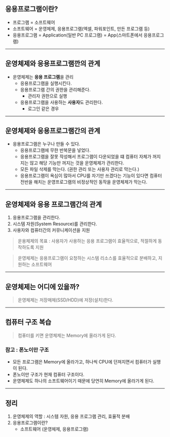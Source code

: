 ## 응용프로그램이란?
* 프로그램 = 소프트웨어
* 소프트웨어 = 운영체제, 응용프로그램(엑셀, 파워포인트, 만든 프로그램 등)
* 응용프로그램 = Application(일반 PC 프로그램) = App(스마트폰에서 응용프로그램)

---
## 운영체제와 응용프로그램깐의 관계
* 운영체제는 **응용 프로그램**을 관리
    + 응용프로그램을 실행시킨다.
    + 응용프로그램 간의 권한을 관리해준다.
        - 관리자 권한으로 실행
    + 응용프로그램을 사용하는 **사용자**도 관리한다.
        - 로그인 같은 경우

---
## 운영체제와 응용프로그램간의 관계
* 응용프로그램은 누구나 만들 수 있다.
    + 응용프로그램에 무한 반복문을 넣었다.
    + 응용프로그램을 잘못 작성해서 프로그램이 다운되었을 떄 컴퓨터 자체가 꺼지지는 않고 해당 기능만 꺼지는 것을 운영체제가 관리한다.
    + 모든 파일 삭제를 막는다. (권한 관리 또는 사용자 관리로 막는다.)
    + 응용프로그램이 욕심이 많아서 CPU를 자기만 쓰겠다는 기능이 있다면 컴퓨터 전반을 해치는 운영프로그램의 비정상적인 동작을 운영체제가 막는다.

---
## 운영체제와 응용 프로그램간의 관계
1. 응용프로그램을 관리한다.
2. 시스템 자원(System Resource)를 관리한다.
3. 사용자와 컴퓨터간의 커뮤니케이션을 지원
> 운용체제의 목표 : 사용자가 사용하는 응용 프로그램이 효율적으로, 적절하게 동작하도록 지원

> 운영체제는 응용프로그램이 요청하는 시스템 리소스를 효율적으로 분배하고, 지원하는 소프트웨어

---
## 운영체제는 어디에 있을까?
> 운영체제는 저장매체(SSD/HDD)에 저장(설치)한다.

---
## 컴퓨터 구조 복습
> 컴퓨터를 키면 운영체제는 Memory에 올라가게 된다.
### 참고 : 폰노이만 구조
* 모든 프로그램은 Memory에 올라가고, 하나씩 CPU에 던져지면서 컴퓨터가 실행이 된다.
* 폰노이만 구조가 현재 컴퓨터 구조이다.
* 운영체제도 하나의 소프트웨어이기 때문에 당연히 Memory에 올라가게 된다.

---
## 정리
1. 운영체제의 역할 : 시스템 자원, 응용 프로그램 관리, 효율적 분배
2. 응용프로그램이란? 
    + 소프트웨어 (운영체제, 응용프로그램)